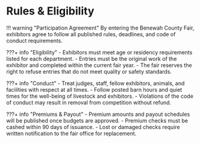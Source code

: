 # Rules & Eligibility

!!! warning "Participation Agreement"
    By entering the Benewah County Fair, exhibitors agree to follow all published rules, deadlines, and code of conduct requirements.

???+ info "Eligibility"
    - Exhibitors must meet age or residency requirements listed for each department.
    - Entries must be the original work of the exhibitor and completed within the current fair year.
    - The fair reserves the right to refuse entries that do not meet quality or safety standards.

???+ info "Conduct"
    - Treat judges, staff, fellow exhibitors, animals, and facilities with respect at all times.
    - Follow posted barn hours and quiet times for the well-being of livestock and exhibitors.
    - Violations of the code of conduct may result in removal from competition without refund.

???+ info "Premiums & Payout"
    - Premium amounts and payout schedules will be published once budgets are approved.
    - Premium checks must be cashed within 90 days of issuance.
    - Lost or damaged checks require written notification to the fair office for replacement.
